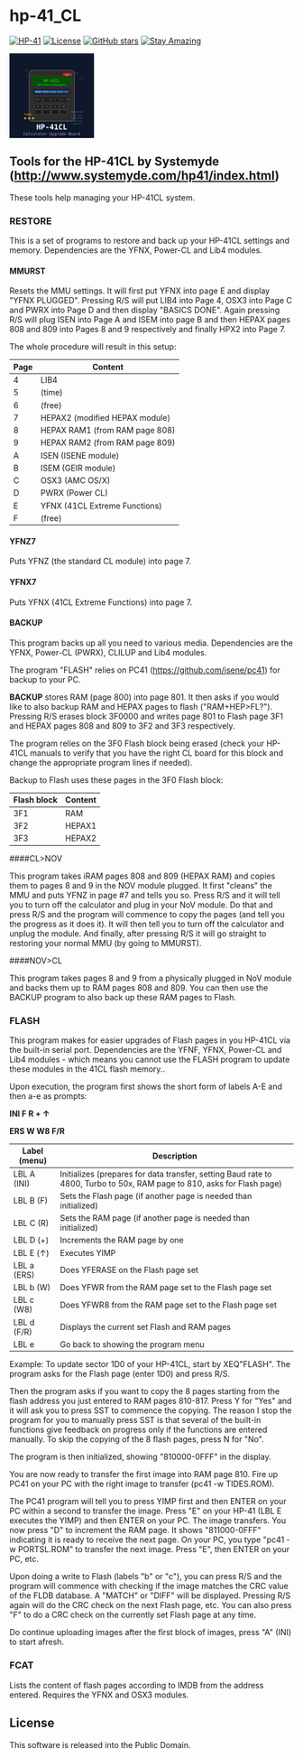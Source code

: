 # hp-41_CL

[![HP-41](https://img.shields.io/badge/HP--41-Calculator-orange)](https://en.wikipedia.org/wiki/HP-41C)
[![License](https://img.shields.io/badge/License-Public%20Domain-brightgreen.svg)](https://unlicense.org/)
[![GitHub stars](https://img.shields.io/github/stars/isene/hp-41_CL.svg)](https://github.com/isene/hp-41_CL/stargazers)
[![Stay Amazing](https://img.shields.io/badge/Stay-Amazing-blue.svg)](https://isene.org)

<img src="img/hp41cl_logo.svg" align="left" width="150" height="150" alt="HP-41CL Logo">
<br clear="left"/>

## Tools for the HP-41CL by Systemyde (http://www.systemyde.com/hp41/index.html)

These tools help managing your HP-41CL system.

### RESTORE

This is a set of programs to restore and back up your HP-41CL settings and memory. Dependencies are the YFNX, Power-CL and Lib4 modules.

#### MMURST

Resets the MMU settings. It will first put YFNX into page E and display "YFNX PLUGGED". Pressing R/S will put LIB4 into Page 4, OSX3 into Page C and PWRX into Page D and then display "BASICS DONE". Again pressing R/S will plug ISEN into Page A and ISEM into page B and then HEPAX pages 808 and 809 into Pages 8 and 9 respectively and finally HPX2 into Page 7.

The whole procedure will result in this setup:

Page |Content
-----|-------
4    |LIB4
5    |(time)
6    |(free)
7    |HEPAX2 (modified HEPAX module)
8    |HEPAX RAM1 (from RAM page 808)
9    |HEPAX RAM2 (from RAM page 809)
A    |ISEN (ISENE module)
B    |ISEM (GEIR module)
C    |OSX3 (AMC OS/X)
D    |PWRX (Power CL)
E    |YFNX (41CL Extreme Functions)
F    |(free)

#### YFNZ7

Puts YFNZ (the standard CL module) into page 7.

#### YFNX7

Puts YFNX (41CL Extreme Functions) into page 7.

#### BACKUP

This program backs up all you need to various media. Dependencies are the YFNX, Power-CL (PWRX), CLILUP and Lib4 modules.

The program "FLASH" relies on PC41 (https://github.com/isene/pc41) for backup to your PC.

**BACKUP** stores RAM (page 800) into page 801. It then asks if you would like to also backup RAM and HEPAX pages to flash ("RAM+HEP>FL?"). Pressing R/S erases block 3F0000 and writes page 801 to Flash page 3F1 and HEPAX pages 808 and 809 to 3F2 and 3F3 respectively.

The program relies on the 3F0 Flash block being erased (check your HP-41CL manuals to verify that you have the right CL board for this block and change the appropriate program lines if needed).

Backup to Flash uses these pages in the 3F0 Flash block:

Flash block |Content
------------|-------
3F1         |RAM
3F2         |HEPAX1
3F3         |HEPAX2

####CL>NOV

This program takes iRAM pages 808 and 809 (HEPAX RAM) and copies them to pages 8 and 9 in the NOV module plugged. It first "cleans" the MMU and puts YFNZ in page #7 and tells you so. Press R/S and it will tell you to turn off the calculator and plug in your NoV module. Do that and press R/S and the program will commence to copy the pages (and tell you the progress as it does it). It will then tell you to turn off the calculator and unplug the module. And finally, after pressing R/S it will go straight to restoring your normal MMU (by going to MMURST).


####NOV>CL

This program takes pages 8 and 9 from a physically plugged in NoV module and backs them up to RAM pages 808 and 809. You can then use the BACKUP program to also back up these RAM pages to Flash.


### FLASH

This program makes for easier upgrades of Flash pages in you HP-41CL via the built-in serial port. Dependencies are the YFNF, YFNX, Power-CL and Lib4 modules - which means you cannot use the FLASH program to update these modules in the 41CL flash memory..

Upon execution, the program first shows the short form of labels A-E and then a-e as prompts:

**__INI F R + ↑__**

**__ERS W W8 F/R__**

Label (menu)    |Description
----------------|-----------
LBL A (INI) |Initializes (prepares for data transfer, setting Baud rate to 4800, Turbo to 50x, RAM page to 810, asks for Flash page)
LBL B (F) |Sets the Flash page (if another page is needed than initialized)
LBL C (R) |Sets the RAM page (if another page is needed than initialized)
LBL D (+) |Increments the RAM page by one
LBL E (↑) |Executes YIMP
LBL a (ERS) |Does YFERASE on the Flash page set
LBL b (W) |Does YFWR from the RAM page set to the Flash page set
LBL c (W8) |Does YFWR8 from the RAM page set to the Flash page set
LBL d (F/R) |Displays the current set Flash and RAM pages
LBL e |Go back to showing the program menu

Example: To update sector 1D0 of your HP-41CL, start by XEQ"FLASH". The program asks for the Flash page (enter 1D0) and press R/S.

Then the program asks if you want to copy the 8 pages starting from the flash address you just entered to RAM pages 810-817. Press Y for "Yes" and it will ask you to press SST to commence the copying. The reason I stop the program for you to manually press SST is that several of the built-in functions give feedback on progress only if the functions are entered manually. To skip the copying of the 8 flash pages, press N for "No".

The program is then initialized, showing "810000-0FFF" in the display.

You are now ready to transfer the first image into RAM page 810. Fire up PC41 on your PC with the right image to transfer (pc41 -w TIDES.ROM). 

The PC41 program will tell you to press YIMP first and then ENTER on your PC within a second to transfer the image. Press "E" on your HP-41 (LBL E executes the YIMP) and then ENTER on your PC. The image transfers. You now press "D" to increment the RAM page. It shows "811000-0FFF" indicating it is ready to receive the next page. On your PC, you type "pc41 -w PORTSL.ROM" to transfer the next image. Press "E", then ENTER on your PC, etc.

Upon doing a write to Flash (labels "b" or "c"), you can press R/S and the program will commence with checking if the image matches the CRC value of the FLDB database. A "MATCH" or "DIFF" will be displayed. Pressing R/S again will do the CRC check on the next Flash page, etc. You can also press "F" to do a CRC check on the currently set Flash page at any time.

Do continue uploading images after the first block of images, press "A" (INI) to start afresh.


### FCAT
Lists the content of flash pages according to IMDB from the address entered. Requires the YFNX and OSX3 modules.


## License
This software is released into the Public Domain.
